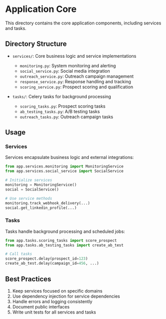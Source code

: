 # Application Core

This directory contains the core application components, including services and tasks.

## Directory Structure

- `services/`: Core business logic and service implementations
  - `monitoring.py`: System monitoring and alerting
  - `social_service.py`: Social media integration
  - `outreach_service.py`: Outreach campaign management
  - `response_service.py`: Response handling and tracking
  - `scoring_service.py`: Prospect scoring and qualification

- `tasks/`: Celery tasks for background processing
  - `scoring_tasks.py`: Prospect scoring tasks
  - `ab_testing_tasks.py`: A/B testing tasks
  - `outreach_tasks.py`: Outreach campaign tasks

## Usage

### Services

Services encapsulate business logic and external integrations:

```python
from app.services.monitoring import MonitoringService
from app.services.social_service import SocialService

# Initialize services
monitoring = MonitoringService()
social = SocialService()

# Use service methods
monitoring.track_webhook_delivery(...)
social.get_linkedin_profile(...)
```

### Tasks

Tasks handle background processing and scheduled jobs:

```python
from app.tasks.scoring_tasks import score_prospect
from app.tasks.ab_testing_tasks import create_ab_test

# Call tasks
score_prospect.delay(prospect_id=123)
create_ab_test.delay(campaign_id=456, ...)
```

## Best Practices

1. Keep services focused on specific domains
2. Use dependency injection for service dependencies
3. Handle errors and logging consistently
4. Document public interfaces
5. Write unit tests for all services and tasks 